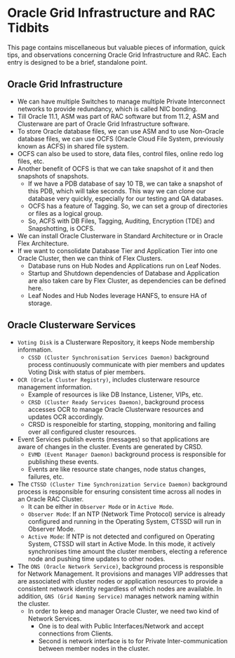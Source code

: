 # Oracle Grid Infrastructure and RAC Tidbits

This page contains miscellaneous but valuable pieces of information, quick tips, and observations concerning Oracle Grid Infrastructure and RAC. Each entry is designed to be a brief, standalone point.

## Oracle Grid Infrastructure

* We can have multiple Switches to manage multiple Private Interconnect networks to provide redundancy, which is called NIC bonding.
* Till Oracle 11.1, ASM was part of RAC software but from 11.2, ASM and Clusterware are part of Oracle Grid Infrastructure software.
* To store Oracle database files, we can use ASM and to use Non-Oracle database files, we can use OCFS (Oracle Cloud File System, previously known as ACFS) in shared file system.
* OCFS can also be used to store, data files, control files, online redo log files, etc.
* Another benefit of OCFS is that we can take snapshot of it and then snapshots of snapshots.
  * If we have a PDB database of say 10 TB, we can take a snapshot of this PDB, which will take seconds. This way we can clone our database very quickly, especially for our testing and QA databases.
  * OCFS has a feature of Tagging. So, we can set a group of directories or files as a logical group.
  * So, ACFS with DB Files, Tagging, Auditing, Encryption (TDE) and Snapshotting, is OCFS.
* We can install Oracle Clusterware in Standard Architecture or in Oracle Flex Architecture.
* If we want to consolidate Database Tier and Application Tier into one Oracle Cluster, then we can think of Flex Clusters.
  * Database runs on Hub Nodes and Applications run on Leaf Nodes.
  * Startup and Shutdown dependencies of Database and Application are also taken care by Flex Cluster, as dependencies can be defined here.
  * Leaf Nodes and Hub Nodes leverage HANFS, to ensure HA of storage.

## Oracle Clusterware Services

* `Voting Disk` is a Clusterware Repository, it keeps Node membership information.
  * `CSSD (Cluster Synchronisation Services Daemon)` background process continuously communicate with pier members and updates Voting Disk with status of pier members.
* `OCR (Oracle Cluster Registry)`, includes clusterware resource management information.
  * Example of resources is like DB Instance, Listener, VIPs, etc.
  * `CRSD (Cluster Ready Services Daemon)`, background process accesses OCR to manage Oracle Clusterware resources and updates OCR accordingly.
  * CRSD is responeible for starting, stopping, monitoring and failing over all configured cluster resources.
* Event Services publish events (messages) so that applications are aware of changes in the cluster. Events are generated by CRSD.
  * `EVMD (Event Manager Daemon)` background process is responsible for publishing these events.
  * Events are like resource state changes, node status changes, failures, etc.
* The `CTSSD (Cluster Time Synchronization Service Daemon)` background process is responsible for ensuring consistent time across all nodes in an Oracle RAC Cluster.
  * It can be either in `Observer Mode` or in `Active Mode`.
  * `Observer Mode`: If an NTP (Network Time Protocol) service is already configured and running in the Operating System, CTSSD will run in Observer Mode.
  * `Active Mode`: If NTP is not detected and configured on Operating System, CTSSD will start in Active Mode. In this mode, it actively synchronises time amount the cluster members, electing a reference node and pushing time updates to other nodes.
* The `ONS (Oracle Network Service)`, background process is responsible for Network Management. It provisions and manages VIP addresses that are associated with cluster nodes or application resources to provide a consistent network identity regardless of which nodes are available. In addition, `GNS (Grid Naming Service)` manages network naming within the cluster.
  * In order to keep and manager Oracle Cluster, we need two kind of Network Services.
    * One is to deal with Public Interfaces/Network and accept connections from Clients.
    * Second is network interface is to for Private Inter-communication between member nodes in the cluster.
